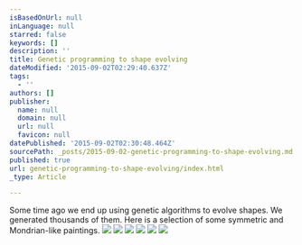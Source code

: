```yaml
---
isBasedOnUrl: null
inLanguage: null
starred: false
keywords: []
description: ''
title: Genetic programming to shape evolving
dateModified: '2015-09-02T02:29:40.637Z'
tags:
  - ''
authors: []
publisher:
  name: null
  domain: null
  url: null
  favicon: null
datePublished: '2015-09-02T02:30:48.464Z'
sourcePath: _posts/2015-09-02-genetic-programming-to-shape-evolving.md
published: true
url: genetic-programming-to-shape-evolving/index.html
_type: Article

---
```

Some time ago we end up using genetic algorithms to evolve shapes. We generated thousands of them. Here is a selection of some symmetric and Mondrian-like paintings.
![](https://the-grid-user-content.s3-us-west-2.amazonaws.com/71b99a04-99a6-4c74-a773-49ba54e8c955.png)
![](https://the-grid-user-content.s3-us-west-2.amazonaws.com/e9ff2a08-1e72-42cc-b60a-8c026f98cf1c.png)
![](https://the-grid-user-content.s3-us-west-2.amazonaws.com/48978354-1814-462c-8ce7-60fc519ea063.png)
![](https://the-grid-user-content.s3-us-west-2.amazonaws.com/a8e71e4b-4de5-4fb5-b311-82261fab32ac.png)
![](https://the-grid-user-content.s3-us-west-2.amazonaws.com/e3bacd6c-2e71-4d6a-852d-9e1f79737b57.png)
![](https://the-grid-user-content.s3-us-west-2.amazonaws.com/022ca52e-767a-4c8a-8ab7-b85b86d28c8d.png)